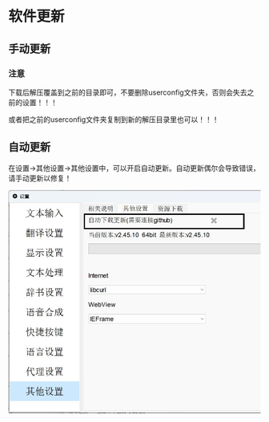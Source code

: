 
# 软件更新

## 手动更新

### 注意

下载后解压覆盖到之前的目录即可，不要删除userconfig文件夹，否则会失去之前的设置！！！

或者把之前的userconfig文件夹复制到新的解压目录里也可以！！！

## 自动更新

在设置->其他设置->其他设置中，可以开启自动更新。自动更新偶尔会导致错误，请手动更新以修复！

![img](pics/update.jpg) 
